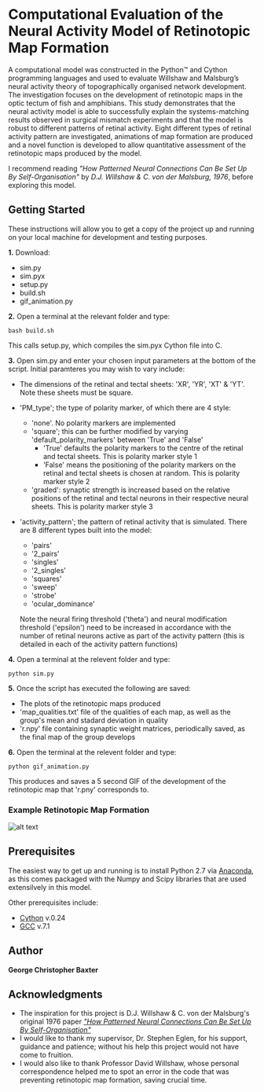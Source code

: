 # Computational Evaluation of the Neural Activity Model of Retinotopic Map Formation

A computational model was constructed in the Python™ and Cython programming languages and used to evaluate Willshaw and Malsburg’s neural activity theory of topographically organised network development. The investigation focuses on the development of retinotopic maps in the optic tectum of fish and amphibians. This study demonstrates that the neural activity model is able to successfully explain the systems-matching results observed in surgical mismatch experiments and that the model is robust to different patterns of retinal activity. Eight different types of retinal activity pattern are investigated, animations of map formation are produced and a novel function is developed to allow quantitative assessment of the retinotopic maps produced by the model.

I recommend reading *"How Patterned Neural Connections Can Be Set Up By Self-Organisation"* by *D.J. Willshaw & C. von der Malsburg, 1976*, before exploring this model.

## Getting Started

These instructions will allow you to get a copy of the project up and running on your local machine for development and testing purposes.

**1.** Download:
* sim.py
* sim.pyx
* setup.py
* build.sh
* gif_animation.py

**2.** Open a terminal at the relevant folder and type:
```
bash build.sh
```	
This calls setup.py, which compiles the sim.pyx Cython file into C.

**3.** Open sim.py and enter your chosen input parameters at the bottom of the script. Initial paramteres you may wish to vary include:

* The dimensions of the retinal and tectal sheets: 'XR', 'YR', 'XT' & 'YT'. Note these sheets must be square.

* 'PM_type'; the type of polarity marker, of which there are 4 style:
	* 'none'. No polarity markers are implemented
	* 'square'; this can be further modified by varying 'default_polarity_markers' between 'True' and 'False'
		* 'True' defaults the polarity markers to the centre of the retinal and tectal sheets. This is polarity marker style 1
		* 'False' means the positioning of the polarity markers on the retinal and tectal sheets is chosen at random. This is polarity marker style 2
	* 'graded': synaptic strength is increased based on the relative positions of the retinal and tectal neurons in their respective neural sheets. This is polarity 	marker style 3 

* 'activity_pattern'; the pattern of retinal activity that is simulated. There are 8 different types built into the model:
	* 'pairs'
	* '2_pairs'
	* 'singles'
	* '2_singles'
	* 'squares'
	* 'sweep'
	* 'strobe'
	* 'ocular_dominance'

	Note the neural firing threshold ('theta') and neural modification threshold ('epsilon') need to be increased in accordance with the number of retinal neurons active as part of the activity pattern (this is detailed in each of the activity pattern functions)

**4.** Open a terminal at the relevent folder and type:
```
python sim.py
```

**5.** Once the script has executed the following are saved:
* The plots of the retinotopic maps produced
* 'map_qualities.txt' file of the qualities of each map, as well as the group's mean and stadard deviation in quality
* 'r.npy' file containing synaptic weight matrices, periodically saved, as the final map of the group develops

**6.** Open the terminal at the relevent folder and type:
```
python gif_animation.py
```
This produces and saves a 5 second GIF of the development of the retinotopic map that 'r.pny' corresponds to.

### Example Retinotopic Map Formation

![alt text](https://github.com/geobax/correlated_activity_76/blob/master/animation.gif)

## Prerequisites

The easiest way to get up and running is to install Python 2.7 via [Anaconda](https://www.continuum.io/downloads), as this comes packaged with the Numpy and Scipy libraries that are used extensilvely in this model.

Other prerequisites include:

* [Cython](http://cython.org) v.0.24
* [GCC](https://gcc.gnu.org) v.7.1


## Author

**George Christopher Baxter**

## Acknowledgments

* The inspiration for this project is D.J. Willshaw & C. von der Malsburg's original 1976 paper _["How Patterned Neural Connections Can Be Set Up By Self-Organisation"](http://rspb.royalsocietypublishing.org/content/royprsb/194/1117/431.full.pdf)_
* I would like to thank my supervisor, Dr. Stephen Eglen, for his support, guidance and patience; without his help this project would not have come to fruition. 
* I would also like to thank Professor David Willshaw, whose personal correspondence helped me to spot an error in the code that was preventing retinotopic map formation, saving crucial time.

